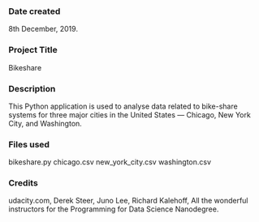 ### Date created
8th December, 2019.

### Project Title
Bikeshare

### Description
This Python application is used to analyse data related to bike-share systems for three major cities in the United States — Chicago, New York City, and Washington.

### Files used
bikeshare.py
chicago.csv
new_york_city.csv
washington.csv

### Credits
udacity.com,
Derek Steer,
Juno Lee,
Richard Kalehoff,
All the wonderful instructors for the Programming for Data Science Nanodegree.
